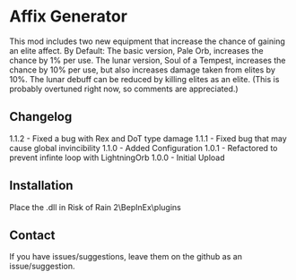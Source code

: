 # Affix Generator
This mod includes two new equipment that increase the chance of gaining an elite affect.
By Default:
  The basic version, Pale Orb, increases the chance by 1% per use.
  The lunar version, Soul of a Tempest, increases the chance by 10% per use, but also increases damage taken from elites by 10%.
  The lunar debuff can be reduced by killing elites as an elite.
  (This is probably overtuned right now, so comments are appreciated.)

Changelog
------------
1.1.2 - Fixed a bug with Rex and DoT type damage
1.1.1 - Fixed bug that may cause global invincibility
1.1.0 - Added Configuration
1.0.1 - Refactored to prevent infinte loop with LightningOrb
1.0.0 - Initial Upload

Installation
------------
Place the .dll in Risk of Rain 2\BepInEx\plugins

Contact
------------
If you have issues/suggestions, leave them on the github as an issue/suggestion.